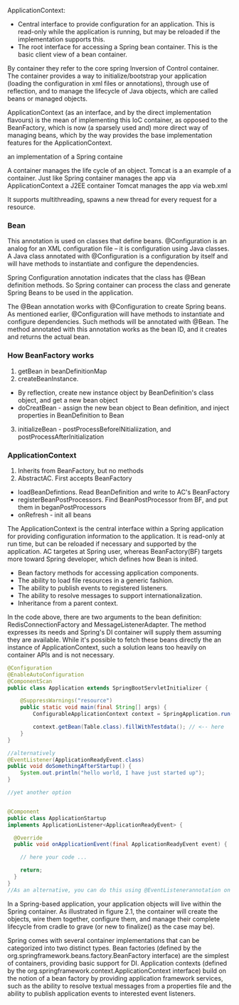 ApplicationContext:
* Central interface to provide configuration for an application. This is read-only while the application is running, but may be reloaded if the implementation supports this.
* The root interface for accessing a Spring bean container. This is the basic client view of a bean container.

By container they refer to the core spring Inversion of Control container. The container provides a way to initialize/bootstrap your application (loading the configuration in xml files or annotations), through use of reflection, and to manage the lifecycle of Java objects, which are called beans or managed objects.

ApplicationContext (as an interface, and by the direct implementation flavours) is the mean of implementing this IoC container, as opposed to the BeanFactory, which is now (a sparsely used and) more direct way of managing beans, which by the way provides the base implementation features for the ApplicationContext.

an implementation of a Spring containe

A container manages the life cycle of an object. Tomcat is a an example of a container. Just like Spring container manages the app via ApplicationContext a J2EE container Tomcat manages the app via web.xml

It supports multithreading, spawns a new thread for every request for a resource.


### Bean

This annotation is used on classes that define beans. @Configuration is an analog for an XML configuration file – it is configuration using Java classes. A Java class annotated with @Configuration is a configuration by itself and will have methods to instantiate and configure the dependencies.

Spring Configuration annotation indicates that the class has @Bean definition methods. So Spring container can process the class and generate Spring Beans to be used in the application.

The @Bean annotation works with @Configuration to create Spring beans. As mentioned earlier, @Configuration will have methods to instantiate and configure dependencies. Such methods will be annotated with @Bean. The method annotated with this annotation works as the bean ID, and it creates and returns the actual bean.

### How BeanFactory works

1. getBean in beanDefinitionMap
2. createBeanInstance. 
  * By reflection, create new instance object by BeanDefinition's class object, and get a new bean object
  * doCreatBean - assign the new bean object to Bean definition, and inject properties in BeanDefinition to Bean  
3. initializeBean - postProcessBeforeINitialiization, and postProcessAfterInitialization


### ApplicationContext

1. Inherits from BeanFactory, but no methods
2. AbstractAC. First accepts BeanFactory
  * loadBeanDefintions. Read BeanDefinition and write to AC's BeanFactory
  * registerBeanPostProcessors. Find BeanPostProcessor from BF, and put them in beganPostProcessors 
  * onRefresh - init all beans

The ApplicationContext is the central interface within a Spring application for providing configuration information to the application. It is read-only at run time, but can be reloaded if necessary and supported by the application. AC targetes at Spring user, whereas BeanFactory(BF) targets more toward Spring developer, which defines how Bean is inited.

* Bean factory methods for accessing application components.
* The ability to load file resources in a generic fashion.
* The ability to publish events to registered listeners.
* The ability to resolve messages to support internationalization.
* Inheritance from a parent context.

In the code above, there are two arguments to the bean definition: RedisConnectionFactory and MessageListenerAdapter. The method expresses its needs and Spring's DI container will supply them assuming they are available. While it's possible to fetch these beans directly the an instance of ApplicationContext, such a solution leans too heavily on container APIs and is not necessary.

```java
@Configuration
@EnableAutoConfiguration
@ComponentScan
public class Application extends SpringBootServletInitializer {

    @SuppressWarnings("resource")
    public static void main(final String[] args) {
        ConfigurableApplicationContext context = SpringApplication.run(Application.class, args);

        context.getBean(Table.class).fillWithTestdata(); // <-- here
    }
}

//alternatively
@EventListener(ApplicationReadyEvent.class)
public void doSomethingAfterStartup() {
    System.out.println("hello world, I have just started up");
}

//yet another option


@Component
public class ApplicationStartup 
implements ApplicationListener<ApplicationReadyEvent> {

  @Override
  public void onApplicationEvent(final ApplicationReadyEvent event) {

    // here your code ...

    return;
  }
}
//As an alternative, you can do this using @EventListenerannotation on a Bean method, passing as argument the class event you want to hook to
```

In a Spring-based application, your application objects will live within the Spring container. As illustrated in figure 2.1, the container will create the objects, wire them together, configure them, and manage their complete lifecycle from cradle to grave (or new to finalize() as the case may be).

Spring comes with several container implementations that can be categorized into two distinct types. Bean factories (defined by the org.springframework.beans.factory.BeanFactory interface) are the simplest of containers, providing basic support for DI. Application contexts (defined by the org.springframework.context.ApplicationContext interface) build on the notion of a bean factory by providing application framework services, such as the ability to resolve textual messages from a properties file and the ability to publish application events to interested event listeners.

